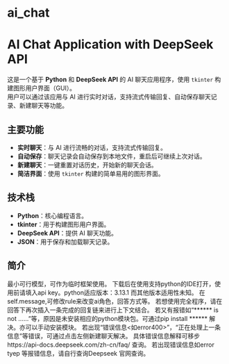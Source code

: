 # ai_chat
# AI Chat Application with DeepSeek API

这是一个基于 **Python** 和 **DeepSeek API** 的 AI 聊天应用程序，使用 `tkinter` 构建图形用户界面（GUI）。  
用户可以通过该应用与 AI 进行实时对话，支持流式传输回复、自动保存聊天记录、新建聊天等功能。

## 主要功能
- **实时聊天**：与 AI 进行流畅的对话，支持流式传输回复。
- **自动保存**：聊天记录会自动保存到本地文件，重启后可继续上次对话。
- **新建聊天**：一键重置对话历史，开始新的聊天会话。
- **简洁界面**：使用 `tkinter` 构建的简单易用的图形界面。

## 技术栈
- **Python**：核心编程语言。
- **tkinter**：用于构建图形用户界面。
- **DeepSeek API**：提供 AI 聊天功能。
- **JSON**：用于保存和加载聊天记录。

## 简介
最小可行模型，可作为临时框架使用。
下载后在使用支持python的IDE打开，使用前请填入api key。python适应版本：3.13.1 而其他版本适用性未知。
在self.message,可修改rule来改变ai角色，回答方式等。
若想使用完全程序，请在回答下再次插入一条完成的回复链来进行上下文结合。
若又有报错如“****** is not ......”等，原因是未安装相应的python模块包。可通过pip install ****** 解决。亦可以手动安装模块。
若出现“错误信息<如error400>”，“正在处理上一条信息”等错误，可通过点击左侧新建聊天解决。
具体错误信息解释可移步https://api-docs.deepseek.com/zh-cn/faq/ 查询。
若出现错误信息如error tyep 等报错信息，请自行查询Deepseek 官网查询。
